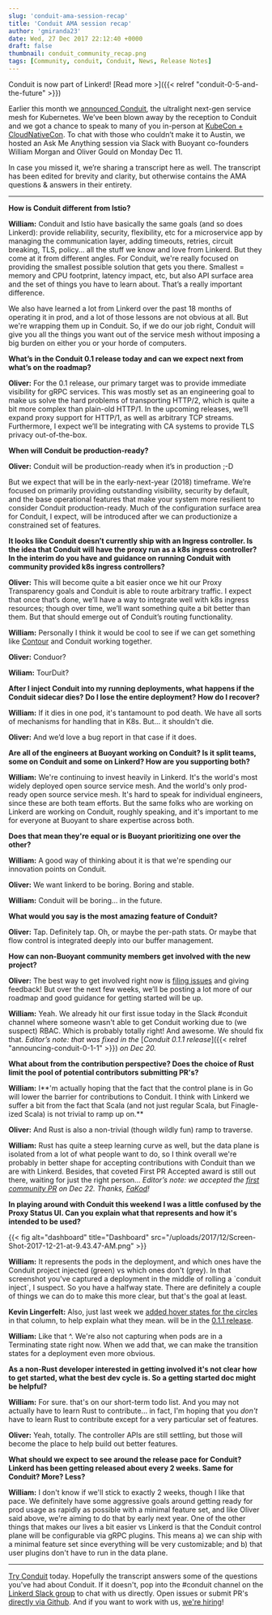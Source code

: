 ```yaml
---
slug: 'conduit-ama-session-recap'
title: 'Conduit AMA session recap'
author: 'gmiranda23'
date: Wed, 27 Dec 2017 22:12:40 +0000
draft: false
thumbnail: conduit_community_recap.png
tags: [Community, conduit, Conduit, News, Release Notes]
---
```


Conduit is now part of Linkerd! [Read more >]({{< relref
"conduit-0-5-and-the-future" >}})

Earlier this month we [announced
Conduit](https://buoyant.io/2017/12/05/introducing-conduit/), the ultralight
next-gen service mesh for Kubernetes. We’ve been blown away by the reception to
Conduit and we got a chance to speak to many of you in-person at [KubeCon +
CloudNativeCon](https://buoyant.io/2017/12/11/kubecon-cloudnativecon-north-america-2017-roundup/).
To chat with those who couldn’t make it to Austin, we hosted an Ask Me Anything
session via Slack with Buoyant co-founders William Morgan and Oliver Gould on
Monday Dec 11.

In case you missed it, we’re sharing a transcript here as well. The transcript
has been edited for brevity and clarity, but otherwise contains the AMA
questions & answers in their entirety.

---

**How is Conduit different from Istio?**

**William:** Conduit and Istio have basically the same goals (and so does
Linkerd): provide reliability, security, flexibility, etc for a microservice app
by managing the communication layer, adding timeouts, retries, circuit breaking,
TLS, policy... all the stuff we know and love from Linkerd. But they come at it
from different angles. For Conduit, we're really focused on providing the
smallest possible solution that gets you there. Smallest = memory and CPU
footprint, latency impact, etc, but also API surface area and the set of things
you have to learn about. That’s a really important difference.

We also have learned a lot from Linkerd over the past 18 months of operating it
in prod, and a lot of those lessons are not obvious at all. But we're wrapping
them up in Conduit. So, if we do our job right, Conduit will give you all the
things you want out of the service mesh without imposing a big burden on either
you or your horde of computers.

**What’s in the Conduit 0.1 release today and can we expect next from what’s on
the roadmap?**

**Oliver:** For the 0.1 release, our primary target was to provide immediate
visibility for gRPC services. This was mostly set as an engineering goal to make
us solve the hard problems of transporting HTTP/2, which is quite a bit more
complex than plain-old HTTP/1. In the upcoming releases, we’ll expand proxy
support for HTTP/1, as well as arbitrary TCP streams. Furthermore, I expect
we’ll be integrating with CA systems to provide TLS privacy out-of-the-box.

**When will Conduit be production-ready?**

**Oliver:** Conduit will be production-ready when it’s in production ;-D

But we expect that will be in the early-next-year (2018) timeframe. We’re
focused on primarily providing outstanding visibility, security by default, and
the base operational features that make your system more resilient to consider
Conduit production-ready. Much of the configuration surface area for Conduit, I
expect, will be introduced after we can productionize a constrained set of
features.

**It looks like Conduit doesn’t currently ship with an Ingress controller. Is
the idea that Conduit will have the proxy run as a k8s ingress controller? In
the interim do you have and guidance on running Conduit with community provided
k8s ingress controllers?**

**Oliver:** This will become quite a bit easier once we hit our Proxy
Transparency goals and Conduit is able to route arbitrary traffic. I expect that
once that’s done, we’ll have a way to integrate well with k8s ingress resources;
though over time, we’ll want something quite a bit better than them. But that
should emerge out of Conduit’s routing functionality.

**William:** Personally I think it would be cool to see if we can get something
like [Contour](https://github.com/heptio/contour) and Conduit working together.

**Oliver:** Conduor?

**Wiliam:** TourDuit?

**After I inject Conduit into my running deployments, what happens if the
Conduit sidecar dies? Do I lose the entire deployment? How do I recover?**

**William:** If it dies in one pod, it's tantamount to pod death. We have all
sorts of mechanisms for handling that in K8s. But... it shouldn't die.

**Oliver:** And we’d love a bug report in that case if it does.

**Are all of the engineers at Buoyant working on Conduit? Is it split teams,
some on Conduit and some on Linkerd? How are you supporting both?**

**William:** We're continuing to invest heavily in Linkerd. It's the world's
most widely deployed open source service mesh. And the world's only prod-ready
open source service mesh. It's hard to speak for individual engineers, since
these are both team efforts. But the same folks who are working on Linkerd are
working on Conduit, roughly speaking, and it's important to me for everyone at
Buoyant to share expertise across both.

**Does that mean they're equal or is Buoyant prioritizing one over the other?**

**William:** A good way of thinking about it is that we're spending our
innovation points on Conduit.

**Oliver:** We want linkerd to be boring. Boring and stable.

**William:** Conduit will be boring... in the future.

**What would you say is the most amazing feature of Conduit?**

**Oliver:** Tap. Definitely tap. Oh, or maybe the per-path stats. Or maybe that
flow control is integrated deeply into our buffer management.

**How can non-Buoyant community members get involved with the new project?**

**Oliver:** The best way to get involved right now is [filing
issues](https://github.com/runconduit/conduit/issues) and giving feedback! But
over the next few weeks, we’ll be posting a lot more of our roadmap and good
guidance for getting started will be up.

**William:** Yeah. We already hit our first issue today in the Slack #conduit
channel where someone wasn't able to get Conduit working due to (we suspect)
RBAC. Which is probably totally right! And awesome. We should fix that.
_Editor’s note: that was fixed in the_ [_Conduit 0.1.1
release_]({{< relref "announcing-conduit-0-1-1" >}}) _on Dec 20._

**What about from the contribution perspective? Does the choice of Rust limit
the pool of potential contributors submitting PR's?**

**William:** I**'m actually hoping that the fact that the control plane is in Go
will lower the barrier for contributions to Conduit. I think with Linkerd we
suffer a bit from the fact that Scala (and not just regular Scala, but
Finagle-ized Scala) is not trivial to ramp up on.**

**Oliver:** And Rust is also a non-trivial (though wildly fun) ramp to traverse.

**William:** Rust has quite a steep learning curve as well, but the data plane
is isolated from a lot of what people want to do, so I think overall we're
probably in better shape for accepting contributions with Conduit than we are
with Linkerd. Besides, that coveted First PR Accepted award is still out there,
waiting for just the right person… _Editor’s note: we accepted the_ [_first
community PR_](https://github.com/runconduit/conduit/pull/83) _on Dec 22.
Thanks,_ [_FaKod_](https://github.com/FaKod)_!_

**In playing around with Conduit this weekend I was a little confused by the
Proxy Status UI. Can you explain what that represents and how it's intended to
be used?**

{{< fig
  alt="dashboard"
  title="Dashboard"
  src="/uploads/2017/12/Screen-Shot-2017-12-21-at-9.43.47-AM.png" >}}

**William:** It represents the pods in the deployment, and which ones have the
Conduit project injected (green) vs which ones don't (grey). In that screenshot
you've captured a deployment in the middle of rolling a \`conduit inject\`, I
suspect. So you have a halfway state. There are definitely a couple of things we
can do to make this more clear, but that's the goal at least.

**Kevin Lingerfelt:** Also, just last week we [added hover states for the
circles](https://github.com/runconduit/conduit/pull/19) in that column, to help
explain what they mean. will be in the [0.1.1
release](https://github.com/runconduit/conduit/releases/tag/v0.1.1).

**William:** Like that ^. We're also not capturing when pods are in a
Terminating state right now. When we add that, we can make the transition states
for a deployment even more obvious.

**As a non-Rust developer interested in getting involved it's not clear how to
get started, what the best dev cycle is. So a getting started doc might be
helpful?**

**William:** For sure. that's on our short-term todo list. And you may not
actually have to learn Rust to contribute... in fact, I'm hoping that you
_don't_ have to learn Rust to contribute except for a very particular set of
features.

**Oliver:** Yeah, totally. The controller APIs are still settling, but those
will become the place to help build out better features.

**What should we expect to see around the release pace for Conduit? Linkerd has
been getting released about every 2 weeks. Same for Conduit? More? Less?**

**William:** I don't know if we'll stick to exactly 2 weeks, though I like that
pace. We definitely have some aggressive goals around getting ready for prod
usage as rapidly as possible with a minimal feature set, and like Oliver said
above, we're aiming to do that by early next year. One of the other things that
makes our lives a bit easier vs Linkerd is that the Conduit control plane will
be configurable via gRPC plugins. This means a) we can ship with a minimal
feature set since everything will be very customizable; and b) that user plugins
don't have to run in the data plane.

---

[Try Conduit](https://conduit.io/getting-started/) today. Hopefully the
transcript answers some of the questions you've had about Conduit. If it
doesn't, pop into the #conduit channel on the [Linkerd Slack
group](http://linkerd.slack.com) to chat with us directly. Open issues or submit
PR's [directly via Github](https://github.com/runconduit/conduit). And if you
want to work with us, [we're hiring](https://buoyant.io/careers/)!
